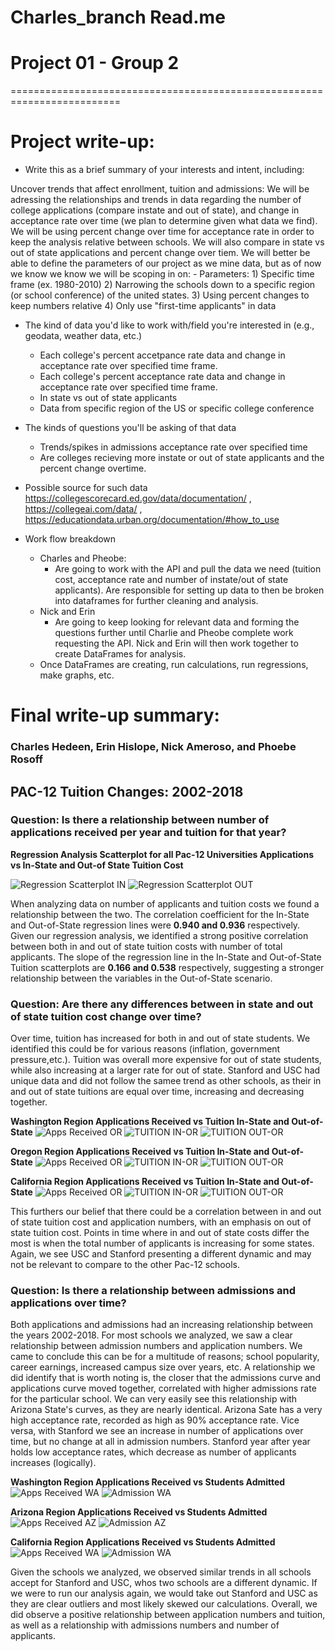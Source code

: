 # Charles_branch Read.me
Project 01 - Group 2
====================

=========================================================================

Project write-up:
=================

- Write this as a brief summary of your interests and intent, including:

Uncover trends that affect enrollment, tuition and admissions:
    We will be adressing the relationships and trends in data regarding the number of college applications (compare instate and out of state), and change in acceptance rate over time (we plan to determine given what data we find). We will be using percent change over time for acceptance rate in order to keep the analysis relative between schools. We will also compare in state vs out of state applications and percent change over tiem. We will better be able to define the parameters of our project as we mine data, but as of now we know we know we will be scoping in on:
    - Parameters:
    1) Specific time frame (ex. 1980-2010)
    2) Narrowing the schools down to a specific region (or school conference) of the united states. 
    3) Using percent changes to keep numbers relative
    4) Only use "first-time applicants" in data
    
    
- The kind of data you'd like to work with/field you're interested in (e.g., geodata, weather data, etc.)

    - Each college's percent accetpance rate data and change in acceptance rate over specified time frame.
    - Each college's percent acceptance rate data and change in acceptance rate over specified time frame.
    - In state vs out of state applicants
    - Data from specific region of the US or specific college conference 

- The kinds of questions you'll be asking of that data
    - Trends/spikes in admissions acceptance rate over specified time
    - Are colleges recieving more instate or out of state applicants and the percent change overtime.

- Possible source for such data
    https://collegescorecard.ed.gov/data/documentation/ ,
    https://collegeai.com/data/ ,
    https://educationdata.urban.org/documentation/#how_to_use 

- Work flow breakdown
    - Charles and Pheobe: 
        - Are going to work with the API and pull the data we need (tuition cost, acceptance rate and number of instate/out of state applicants). Are responsible for setting up data to then be broken into dataframes for further cleaning and analysis.
    - Nick and Erin
        - Are going to keep looking for relevant data and forming the questions further until Charlie and Pheobe complete work requesting the API. Nick and Erin will then work together to create DataFrames for analysis.
    - Once DataFrames are creating, run calculations, run regressions, make graphs, etc. 


Final write-up summary:
=================

### Charles Hedeen, Erin Hislope, Nick Ameroso, and Phoebe Rosoff
## PAC-12 Tuition Changes: 2002-2018

### Question: Is there a relationship between number of applications received per year and tuition for that year?

**Regression Analysis Scatterplot for all Pac-12 Universities Applications vs In-State and Out-of State Tuition Cost**

![Regression Scatterplot IN](/Analysis_Graphs/regressions_graphs/TTL_apps_vs_tuition_IN.png)
![Regression Scatterplot OUT](/Analysis_Graphs/regressions_graphs/TTL_apps_vs_tuition_OUT.png)

When analyzing data on number of applicants and tuition costs we found a relationship between the two.
The correlation coefficient for the In-State and Out-of-State regression lines were **0.940 and 0.936** respectively. Given our regression analysis, we identified a strong positive correlation between both in and out of state tuition costs with number of total applicants.
The slope of the regression line in the In-State and Out-of-State Tuition scatterplots are **0.166 and 0.538** respectively, suggesting a stronger relationship between the variables in the Out-of-State scenario. 

### Question: Are there any differences between in state and out of state tuition cost change over time? 
Over time, tuition has increased for both in and out of state students. We identified this could be for various reasons (inflation, government pressure,etc.). Tuition was overall more expensive for out of state students, while also increasing at a larger rate for out of state. Stanford and USC had unique data and did not follow the samee trend as other schools, as their in and out of state tuitions are equal over time, increasing and decreasing together.

**Washington Region Applications Received vs Tuition In-State and Out-of-State**
![Apps Received OR](/Analysis_Graphs/admiss_vs_apps_graphs/applicants_WA.png)
![TUITION IN-OR](/Analysis_Graphs/state_tuition_graphs/WASHINGTON_IN.png)
![TUITION OUT-OR](/Analysis_Graphs/state_tuition_graphs/WASHINGTON_OUT.png)

**Oregon Region Applications Received vs Tuition In-State and Out-of-State**
![Apps Received OR](/Analysis_Graphs/admiss_vs_apps_graphs/applicants_OR.png)
![TUITION IN-OR](/Analysis_Graphs/state_tuition_graphs/OREGON_IN.png)
![TUITION OUT-OR](/Analysis_Graphs/state_tuition_graphs/OREGON_OUT.png)

**California Region Applications Received vs Tuition In-State and Out-of-State**
![Apps Received OR](/Analysis_Graphs/admiss_vs_apps_graphs/applicants_CA.png)
![TUITION IN-OR](/Analysis_Graphs/state_tuition_graphs/CALIFORNIA_IN.png)
![TUITION OUT-OR](/Analysis_Graphs/state_tuition_graphs/CALIFORNIA_OUT.png)

This furthers our belief that there could be a correlation between in and out of state tuition cost and application numbers, with an emphasis on out of state tuition cost.
Points in time where in and out of state costs differ the most is when the total number of applicants is increasing for some states. Again, we see USC and Stanford presenting a different dynamic and may not be relevant to compare to the other Pac-12 schools.

### Question: Is there a relationship between admissions and applications over time?
Both applications and admissions had an increasing relationship between the years 2002-2018. For most schools we analyzed, we saw a clear relationship between admission numbers and application numbers. We came to conclude this can be for a multitude of reasons; school popularity, career earnings, increased campus size over years, etc. 
A relationship we did identify that is worth noting is, the closer that the admissions curve and applications curve moved together, correlated with higher admissions rate for the particular school. We can very easily see this relationship with Arizona State's curves, as they are nearly identical. Arizona Sate has a very high acceptance rate, recorded as high as 90% acceptance rate. Vice versa, with Stanford we see an increase in number of applications over time, but no change at all in admission numbers. Stanford year after year holds low acceptance rates, which decrease as number of applicants increases (logically).

**Washington Region Applications Received vs Students Admitted**
![Apps Received WA](/Analysis_Graphs/admiss_vs_apps_graphs/applicants_WA.png)
![Admission WA](/Analysis_Graphs/admiss_vs_apps_graphs/admissions_WA.png)

**Arizona Region Applications Received vs Students Admitted**
![Apps Received AZ](/Analysis_Graphs/admiss_vs_apps_graphs/applicants_AZ.png)
![Admission AZ](/Analysis_Graphs/admiss_vs_apps_graphs/admissions_AZ.png)

**California Region Applications Received vs Students Admitted**
![Apps Received WA](/Analysis_Graphs/admiss_vs_apps_graphs/applicants_CA.png) ![Admission WA](/Analysis_Graphs/admiss_vs_apps_graphs/admissions_CA.png)

Given the schools we analyzed, we observed similar trends in all schools accept for Stanford and USC, whos two schools are a different dynamic. If we were to run our analysis again, we would take out Stanford and USC as they are clear outliers and most likely skewed our calculations. Overall, we did observe a positive relationship between application numbers and tuition, as well as a relationship with admissions numbers and number of applicants.
